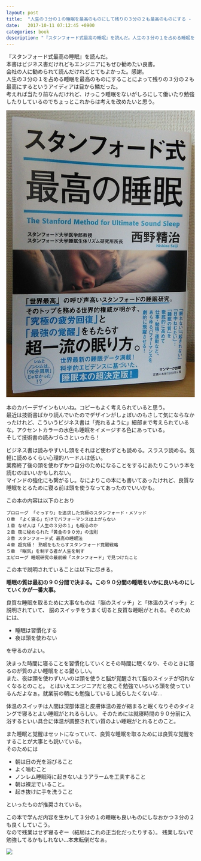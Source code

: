 ```yaml
---
layout: post
title:  "人生の３分の１の睡眠を最高のものにして残りの３分の２も最高のものにする - 『スタンフォード式最高の睡眠』を読んだ"
date:   2017-10-11 07:12:45 +0900
categories: book
description: "『スタンフォード式最高の睡眠』を読んだ。人生の３分の１を占める睡眠を最高のものにすることによって残りの３分の２も最高のものにするというアイディアに目から鱗が落ちた。本書はビジネス書だがエンジニアにも勧めたい良書である。"
---
```


『スタンフォード式最高の睡眠』を読んだ。  
本書はビジネス書だけれどもエンジニアにもぜひ勧めたい良書。  
会社の人に勧められて読んだけれどとてもよかった。感謝。  
人生の３分の１を占める睡眠を最高のものにすることによって残りの３分の２も最高にするというアイディアは目から鱗だった。  
考えれば当たり前なんだけれど、けっこう睡眠をないがしろにして働いたり勉強したりしているのでちょっとこれからは考えを改めたいと思う。  

![stanford-method-sleep-book](/public/image/20171011/stanford-method-sleep.jpg)  

本のカバーデザインもいいね。コピーもよく考えられていると思う。  
最近は技術書ばかり読んでいたのでデザインがしょぼいのもさして気にならなかったけれど、こういうビジネス書は「売れるように」細部まで考えられているな。アクセントカラーの水色も睡眠をイメージする色にあっている。  
そして技術書の読みづらさといったら！  

ビジネス書は読みやすいし頭をそれほど使わずとも読める。スラスラ読める。気軽に読めるくらい心理的ハードルは低い。  
業務終了後の頭を使わずかつ自分のためになることをするにあたりこういう本を読むのはいいかもしれない。  
マインドの強化にも繋がるし。なによりこの本にも書いてあったけれど、良質な睡眠をとるために寝る前は頭を使うなってあったのでいいかも。  

この本の内容は以下のとおり  

```
プロローグ 「ぐっすり」を追求した究極のスタンフォード・メソッド
０章 「よく寝る」だけでパフォーマンスは上がらない
１章 なぜ人は「人生の３分の１」も眠るのか
２章 夜に秘められた「黄金の９０分」の法則
３章 スタンフォード式 最高の睡眠法
４章 超究極！ 熟眠をもたらすスタンフォード覚醒戦略
５章 「眠気」を制する者が人生を制す
エピローグ 睡眠研究の最前線「スタンフォード」で見つけたこと
```

この本で説明されていることは以下に尽きる。

**睡眠の質は最初の９０分間で決まる。この９０分間の睡眠をいかに良いものにしていくかが一番大事。**

良質な睡眠を取るために大事なものは「脳のスイッチ」と「体温のスイッチ」と説明されていて、
脳のスイッチをうまく切ると良質な睡眠がとれる。そのためには、

* 睡眠は習慣化する
* 夜は頭を使わない

を守るのがよい。

決まった時間に寝ることを習慣化していくとその時間に眠くなり、そのときに寝るのが質のよい睡眠をとる鍵らしい。  
また、夜は頭を使わずいいのは頭を使うと脳が覚醒されて脳のスイッチが切れなくなるとのこと。
とはいえエンジニアだと夜こそ勉強でいろいろ頭を使っているんだよなぁ。就業前の朝にも勉強しているし減らしたくないな…  

体温のスイッチは人間は深部体温と皮膚体温の差が縮まると眠くなりそのタイミングで寝るとよい睡眠がとれるらしい。
そのためには就寝時間の９０分前に入浴するといい具合に体温が調整されてい質のよい睡眠がとれるとのこと。

また睡眠と覚醒はセットになっていて、良質な睡眠を取るためには良質な覚醒をすることが大事とも説いている。  
そのためには

* 朝は日の光を浴びること
* よく噛むこと
* ノンレム睡眠時に起きないようアラームを工夫すること
* 朝は裸足でいること。
* 起き抜けに手を洗うこと

といったものが推奨されている。

この本で学んだ内容を生かして３分の１の睡眠も良いものにしなおかつ３分の２も良くしていこう。  
なので残業はせず寝るぞー（結局はこれの正当化だったりする）。
残業しないで勉強してるかもしれない…本末転倒だなぁ。

<a target="_blank"  href="https://www.amazon.co.jp/gp/product/4763136011/ref=as_li_tl?ie=UTF8&camp=247&creative=1211&creativeASIN=4763136011&linkCode=as2&tag=pinekta02-22&linkId=2e8ebebc393069e60584f3cdc0de40c0"><img border="0" src="//ws-fe.amazon-adsystem.com/widgets/q?_encoding=UTF8&MarketPlace=JP&ASIN=4763136011&ServiceVersion=20070822&ID=AsinImage&WS=1&Format=_SL250_&tag=pinekta02-22" ></a><img src="//ir-jp.amazon-adsystem.com/e/ir?t=pinekta02-22&l=am2&o=9&a=4763136011" width="1" height="1" border="0" alt="" style="border:none !important; margin:0px !important;" />
